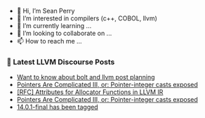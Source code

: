 - 👋 Hi, I’m Sean Perry
- 👀 I’m interested in compilers (c++, COBOL, llvm)
- 🌱 I’m currently learning ...
- 💞️ I’m looking to collaborate on ...
- 📫 How to reach me ...

<!---
s66perry/s66perry is a ✨ special ✨ repository because its `README.md` (this file) appears on your GitHub profile.
You can click the Preview link to take a look at your changes.
--->
### 📕 Latest LLVM Discourse Posts

<!-- DISCOURSE-LLVM:START -->
- [Want to know about bolt and llvm post planning](https://discourse.llvm.org/t/want-to-know-about-bolt-and-llvm-post-planning/61674#post_2)
- [Pointers Are Complicated III, or: Pointer-integer casts exposed](https://discourse.llvm.org/t/pointers-are-complicated-iii-or-pointer-integer-casts-exposed/61683#post_9)
- [[RFC] Attributes for Allocator Functions in LLVM IR](https://discourse.llvm.org/t/rfc-attributes-for-allocator-functions-in-llvm-ir/61464?page=2#post_23)
- [Pointers Are Complicated III, or: Pointer-integer casts exposed](https://discourse.llvm.org/t/pointers-are-complicated-iii-or-pointer-integer-casts-exposed/61683#post_8)
- [14.0.1-final has been tagged](https://discourse.llvm.org/t/14-0-1-final-has-been-tagged/61701#post_2)
<!-- DISCOURSE-LLVM:END -->
